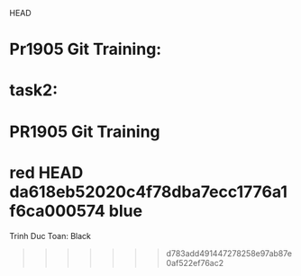  HEAD
# Pr1905 Git Training: 
task2:
=======
# PR1905 Git Training

red
 HEAD
 da618eb52020c4f78dba7ecc1776a1f6ca000574
blue
=======
Trinh Duc Toan: Black
>>>>>>> d783add491447278258e97ab87e0af522ef76ac2
